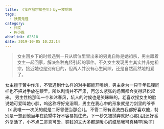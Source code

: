 ```yaml
---
title: 《我养祖宗那些年》by一枚铜钱
tags:
  - 妖魔鬼怪
category:
  - 扫文
  - Ⅳ小推
abbrlink: 62318
date: 2019-10-05 10:23:14
---
```

<meta name="referrer" content="no-referrer" />

> 女主回乡下的时候遇到一只从牌位里冒出来的男鬼自称是她祖宗，男主跟着女主一起回家，解决各种鬼怪引起的事件。不久女主发现男主其实并非她祖宗，接近她也是别有目的，但两人并没有心生间隙，还是自然而然地相爱了。

<!-- more -->

女主擅于苦中作乐，不管遇到什么样的对手都能开嘴炮，男主身为一只千年狐狸同样也不把对手放在眼里。所以剧情并不严肃，再怎么紧张的场面都会变得轻松起来。
男主性格那叫一个和沐春风，坑人的时候也是笑眯眯的，老喜欢捏女主的脸说她可爱叫她小胖，呜这称呼好宠溺啊，男主在我心中的形象就是刀剑里的爷爷（x
我唯一一次哭的就是二哥领便当那会儿，不管二哥有没洗白我都好喜欢他，特别是一想到他当年在绝望中好不容易抓住光，下一秒又被抛弃就好心疼[泪]还好番外复活了，小不点二哥真可爱，铜钱的文大多都是暖心的结局我可真稀罕[兔子]